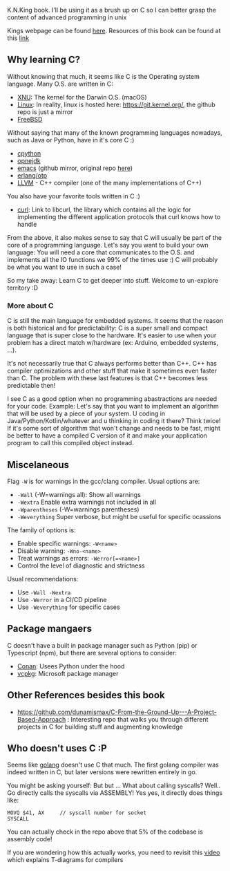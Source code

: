 K.N.King book. I'll be using it as a brush up on C so I can better grasp the content of advanced programming in unix

Kings webpage can be found [here](http://knking.com/). Resources of this book can be found at this [link](http://knking.com/books/c2/)

## Why learning C?

Without knowing that much, it seems like C is the Operating system language. Many O.S. are written in C:

- [XNU](https://github.com/apple-oss-distributions/xnu): The kernel for the Darwin O.S. (macOS)
- [Linux](https://github.com/torvalds/linux): In reality, linux is hosted here: https://git.kernel.org/, the github repo is just a mirror
- [FreeBSD](https://github.com/freebsd/freebsd-src)

Without saying that many of the known programming languages nowadays, such as Java or Python, have in it's core C :)

- [cpython](https://github.com/python/cpython)
- [opnejdk](https://github.com/freebsd)
- [emacs](https://github.com/emacs-mirror/emacs) (github mirror, original repo [here](https://cgit.git.savannah.gnu.org/cgit/emacs.git/))
- [erlang/otp](https://github.com/erlang/otp)
- [LLVM](https://github.com/llvm/llvm-project) - C++ compiler (one of the many implementations of C++)

You also have your favorite tools written in C :)

- [curl](https://github.com/curl/curl/tree/master/lib): Link to libcurl, the library which contains all the logic for implementing the 
different application protocols that curl knows how to handle

From the above, it also makes sense to say that C will usually be part of the core of a programming language. Let's say you want to build your 
own language: You will need a core that communicates to the O.S. and implements all the IO functions we 99% of the times use :) C will probably
be what you want to use in such a case!

So my take away: Learn C to get deeper into stuff. Welcome to un-explore territory :D


### More about C

C is still the main language for embedded systems. It seems that the reason is both historical and for predictability: C is a super small and
compact language that is super close to the hardware. It's easier to use when your problem has a direct match w/hardware (ex: Arduino, embedded
systems, ...). 

It's not necessarily true that C always performs better than C++. C++ has compiler optimizations and other stuff that make it sometimes even faster
than C. The problem with these last features is that C++ becomes less predictable then!

I see C as a good option when no programming abastractions are needed for your code. Example: Let's say that you want to implement an algorithm that
will be used by a piece of your system. U coding in Java/Python/Kotlin/whatever and u thinking in coding it there? Think twice! If it's some sort of
algorithm that won't change and needs to be fast, might be better to have a compiled C version of it and make your application program to call this 
compiled object instead.


## Miscelaneous

Flag `-W` is for warnings in the gcc/clang compiler. Usual options are:

- `-Wall` (-W=warnings all): Show all warnings
- `-Wextra` Enable extra warnings not included in all
- `-Wparentheses` (-W=warnings parentheses)
- `-Weverything` Super verbose, but might be useful for specific ocassions

The family of options is:

- Enable specific warnings: `-W<name>`
- Disable warning: `-Wno-<name>`
- Treat warnings as errors: `-Werror[=<name>]`
- Control the level of diagnostic and strictness

Usual recommendations:

- Use `-Wall -Wextra`
- Use `-Werror` in a CI/CD pipeline
- Use `-Weverything` for specific cases

## Package mangaers

C doesn't have a built in package manager such as Python (pip) or Typescript (npm), but there are several options to consider:

- [Conan](https://conan.io/): Usees Python under the hood
- [vcpkg](https://github.com/microsoft/vcpkg): Microsoft package manager


## Other References besides this book

- https://github.com/dunamismax/C-From-the-Ground-Up---A-Project-Based-Approach : Interesting repo that walks you through different projects in C for building stuff and augmenting knowledge


## Who doesn't uses C :P

Seems like [golang](https://github.com/golang/go) doesn't use C that much. The first golang compiler was indeed written in C, but later versions
were rewritten entirely in go. 

You might be asking yourself: But but ... What about calling syscalls? Well.. Go directly calls the syscalls via ASSEMBLY! Yes yes, it directly does things like:

``` >assembly
MOVQ $41, AX     // syscall number for socket
SYSCALL
```

You can actually check in the repo above that 5% of the codebase is assembly code!

If you are wondering how this actually works, you need to revisit this [video](https://www.youtube.com/watch?v=PjeE8Bc96HY) which explains T-diagrams for compilers

